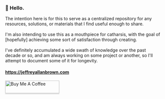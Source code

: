 ### :ghost: Hello.
The intention here is for this to serve as a centralized repository for any resources, solutions, or materials that I find useful enough to share.<br/><br/>
I'm also intending to use this as a mouthpiece for catharsis, with the goal of [hopefully] achieving some sort of satisfaction through creating.<br/><br/>
I've definitely accumulated a wide swath of knowledge over the past decade or so, and am always working on some project or another, so I'll attempt to document some of it for longevity.


#### https://jeffreyallanbrown.com

<a href="https://www.buymeacoffee.com/hieronymousbean" target="_blank">
    <img src="https://www.buymeacoffee.com/assets/img/custom_images/orange_img.png" alt="Buy Me A Coffee" style="height: 41px !important;width: 174px !important;box-shadow: 0px 3px 2px 0px rgba(190, 190, 190, 0.5) !important;-webkit-box-shadow: 0px 3px 2px 0px rgba(190, 190, 190, 0.5) !important;" >
</a>